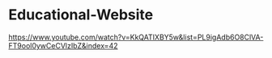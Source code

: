# Educational-Website
https://www.youtube.com/watch?v=KkQATIXBY5w&list=PL9igAdb6O8ClVA-FT9ool0ywCeCVlzIbZ&index=42
